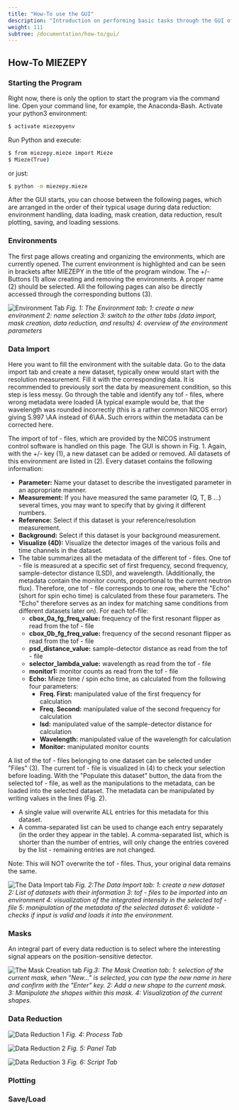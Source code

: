 ```yaml
---
title: "How-To use the GUI"
description: "Introduction on performing basic tasks through the GUI of MIEZEPY "
weight: 111
subtree: /documentation/how-to/gui/
---
```


## How-To MIEZEPY


### Starting the Program

Right now, there is only the option to start the program via the command line. Open your command line, for example, the Anaconda-Bash. Activate your python3 environment:

```bash
$ activate miezepyenv
```

Run Python and execute:

```bash
$ from miezepy.mieze import Mieze
$ Mieze(True)
```

or just:

```bash
$ python -m miezepy.mieze
```

After the GUI starts, you can choose between the following pages, which are arranged in the order of their typical usage during data reduction: environment handling, data loading, mask creation, data reduction, result plotting, saving, and loading sessions.

### Environments
The first page allows creating and organizing the environments, which are currently opened. The current environment is highlighted and can be seen in brackets after MIEZEPY in the title of the program window. The +/- Buttons (1) allow creating and removing the environments. A proper name (2) should be selected. All the following pages can also be directly accessed through the corresponding buttons (3).

![Environment Tab](EnvironmentOverview.png)
*Fig. 1: The Environment tab: 1: create a new environment 2: name selection 3: switch to the other tabs (data import, mask creation, data reduction, and results) 4: overview of the environment parameters*

### Data Import
Here you want to fill the environment with the suitable data. Go to the data import tab and create a new dataset, typically onew would start with the resolution measurement. Fill it with the corresponding data. It is recommended to previously sort the data by measurement condition, so this step is less messy. Go through the table and identify any tof - files, where wrong metadata were loaded (A typical example would be, that the wavelength was rounded incorrectly (this is a rather common NICOS error) giving 5.997 \AA  instead of 6\AA. Such errors within the metadata can be corrected here.

The import of tof - files, which are provided by the NICOS instrument control software is handled on this page. The GUI is shown in Fig. 1. Again, with the +/- key (1), a new dataset can be added or removed. All datasets of this environment are listed in (2). Every dataset contains the following information:

- **Parameter:** Name your dataset to describe the investigated parameter in an appropriate manner.
- **Measurement:** If you have measured the same parameter (Q, T, B ...) several times, you may want to specify that by giving it different numbers.
- **Reference:** Select if this dataset is your reference/resolution measurement.
- **Background:** Select if this dataset is your background measurement.
- **Visualize (4D):** Visualize the detector images of the various foils and time channels in the dataset.
- The table summarizes all the metadata of the different tof - files. One tof - file is measured at a specific set of first frequency, second frequency, sample-detector distance (LSD), and wavelength. (Additionally, the metadata contain the monitor counts, proportional to the current neutron flux). Therefore, one tof - file corresponds to one row, where the "Echo" (short for spin echo time) is calculated from these four parameters. The "Echo" therefore serves as an index for matching same conditions from different datasets later on). For each tof-file:
    - **cbox_0a_fg_freq_value:** frequency of the first resonant flipper as read from the tof - file
    - **cbox_0b_fg_freq_value:** frequency of the second resonant flipper as read from the tof - file
    - **psd_distance_value:** sample-detector distance as read from the tof - file
    - **selector_lambda_value:** wavelength as read from the tof - file
    - **monitor1:** monitor counts as read from the tof - file
    - **Echo:** Mieze time / spin echo time, as calculated from the following four parameters:
        - **Freq. First:** manipulated value of the first frequency for calculation
        - **Freq. Second:** manipulated value of the second frequency for calculation
        - **lsd:** manipulated value of the sample-detector distance for calculation
        - **Wavelength:** manipulated value of the wavelength for calculation
        - **Monitor:** manipulated monitor counts


A list of the tof - files belonging to one dataset can be selected under "Files" (3). The current tof - file is visualized in (4) to check your selection before loading. With the "Populate this dataset" button, the data from the selected tof - file, as well as the manipulations to the metadata, can be loaded into the selected dataset. The metadata can be manipulated by writing values in the lines (Fig. 2).

- A single value will overwrite ALL entries for this metadata for this dataset.
- A comma-separated list can be used to change each entry separately (in the order they appear in the table). A comma-separated list, which is shorter than the number of entries, will only change the entries covered by the list - remaining entries are not changed.

Note: This will NOT overwrite the tof - files. Thus, your original data remains the same.

![The Data Import tab](data_import.png)
*Fig. 2:The Data Import tab: 1: create a new dataset 2: List of datasets with their information 3: tof - files to be imported into an environment 4: visualization of the integrated intensity in the selected tof - file 5: manipulation of the metadata of the selected dataset 6: validate - checks if input is valid and loads it into the environment.*

### Masks
An integral part of every data reduction is to select where the interesting signal appears on the position-sensitive detector.

![The Mask Creation tab](masks.png)
*Fig.3: The Mask Creation tab: 1: selection of the current mask, when "New..." is selected, you can type the new name in here and confirm with the "Enter" key. 2: Add a new shape to the current mask. 3: Manipulate the shapes within this mask. 4: Visualization of the current shapes.*

### Data Reduction
![Data Reduction 1](data_reduction_1.png)
*Fig. 4: Process Tab*

![Data Reduction 2](data_reduction_2.png)
*Fig. 5: Panel Tab*

![Data Reduction 3](data_reduction_3.png)
*Fig. 6: Script Tab*

### Plotting

### Save/Load



